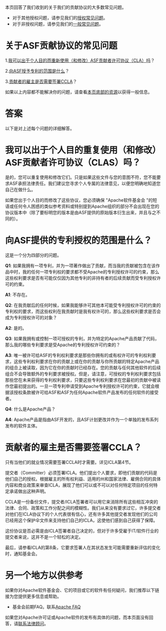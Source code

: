 本页回答了我们收到的关于我们的贡献协议的大多数常见问题。

* 对于其他授权问题，请参见我们的[授权常见问题]( https://www.apache.org/foundation/licensing.html)。
* 对于非授权问题，请参见我们的[一般常见问题]( https://www.apache.org/foundation/preFAQ.html)。

# 关于ASF贡献协议的常见问题
1.[我可以出于个人目的而重新使用（和修改）ASF贡献者许可协议（CLA）吗]( https://www.apache.org/licenses/cla-faq.html#CLA-Usage)？

2.[向ASF授予专利的范围是什么]( https://www.apache.org/licenses/cla-faq.html#PatentScope)？

3.[贡献者的雇主是否需要签署CCLA]( https://www.apache.org/licenses/cla-faq.html#cclas-not-required)？

如果以上内容都不能解决你的问题，请查看[本页底部的资源]( https://www.apache.org/licenses/cla-faq.html#resources)以获得一般信息。

# 答案
以下是对上述每个问题的详细解答。

# 我可以出于个人目的重复使用（和修改）ASF贡献者许可协议（CLAS）吗？
是的，您可以重复使用和修改它们。只是如果这些文件与您的意图不符，您不能要求ASF承担法律责任。我们建议您寻求个人专属的法律意见，以便您明确地知道您自己在做什么。

如果您出于个人目的而修改了这些协议，您必须确保 "Apache软件基金会 "的短语或任何令人困惑的类似参考资料或特别提到Apache组织的部分不会出现在您的协议版本中（除了要标明您的版本是由ASF提供的原始版本衍生出来，并且与之不同的）。

# 向ASF提供的专利授权的范围是什么？
这是一个分为四部分的问题。

**Q1**: 如果我拥有一项专利，并为一项著作做出了贡献，而当我的贡献被包含在该作品中时，我的任何一项专利权的要求都不受Apache的专利授权许可的约束，那么这些权利要求是否有可能仅仅因为其他专利的非持有者的后续贡献而受专利授权许可的约束。

**A1**: 不存在。

**Q2**: 在我贡献后的任何时候，如果我能够许可其他本可能受专利授权许可的约束的专利权的要求，而这些权利在我贡献时是我有权许可的，那么这些权利要求是否会成为专利授权许可的对象？

**A2**: 是的。

**Q3**: 如果我拥有或控制一项可授权的专利，并为特定的Apache产品贡献了代码，那么我的哪些专利要求是受Apache的专利授权许可约束的？

**A3**: 唯一被许可给ASF的专利权利要求是那些你拥有的或有权许可的专利权利要求，这些专利权利要求在你的贡献上或在你的贡献与你所贡献的特定Apache产品的组合上被读取，因为它在你的贡献时已经存在。您的贡献与任何其他软件的后续组合不会导致额外的专利要求被授权。但是，请注意，可授权的专利权利要求包括那些您在未来获得的专利权利要求，只要这些专利权利要求在您最初的贡献中被读作您最初提出的。一旦一项专利申请受到Apache专利授权许可的约束，它就会根据该授权条款被许可给ASF和ASF为任何Apache软件产品发布的任何软件的接受者。

**Q4**: 什么是Apache产品？

**A4**: Apache产品是指由ASF开发的，且ASF计划更改并作为一个单独的发布系列发布的软件主体。

# 贡献者的雇主是否需要签署CCLA？
只有当他们的就业情况需要签署CCLA时才需要。详见ICLA第4节。

提交者（Committer）必须签署ICLA。他们提出个人要求，即他们贡献的代码是他们自己的授权。根据雇主的所有权利益、适用的州和国家法律、雇佣合同的具体内容和商业政策来审查ICLA，展现了他们可以或不可以对任何特定项目的任何特定承诺做出这种声明。

CCLA是一份备份文件，提交者/ICLA签署者可以用它来消除所有这些相互冲突的法律、合同、政策和工作分配之间的模糊性。我们从来没有要求过它，许多提交者对他们在ICLA协议下的个人代表很有信心，还有许多其他提交者发现他们的公司已经用这个保护伞文件来支持他们自己的ICLA，这使他们感到自己获得了保障。

这份协议是否必需是由ICLA签署者自己决定的，但对于许多受雇于IT/软件行业的提交者来说，这并不是一个轻松的决定。

最后，请参看ICLA的第8条，它要求签署人在其状态发生可能需要重新评估的变化时，通知基金会。

# 另一个地方以供参考
如果你对Apache软件基金会、它的项目或它的软件有任何疑问，我们推荐以下链接为您提供更多信息或帮助。

* 基金会前期FAQ。联系[Apache FAQ](http://www.apache.org/foundation/preFAQ.html)

如果您对Apache许可证或Apache软件的发布有具体的问题，而本页面没有回答，请[联系法律顾问]( https://www.apache.org/legal/)。

